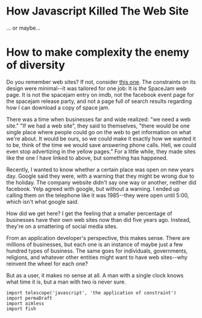 
# How Javascript Killed The Web Site

... or maybe...

# How to make complexity the enemy of diversity

Do you remember web sites?
If not, consider [this one](https://www.warnerbros.com/archive/spacejam/movie/jam.htm).
The constraints on its design were minimal--it was tailored for one job:
It is *the* SpaceJam web page.
It is not the spacejam entry on imdb, not the facebook event page for the spacejam release party, and not a page full of search results regarding how I can download a copy of space jam.

There was a time when businesses far and wide realized: "we need a web site."
"If we had a web site", they said to themselves, "there would be one single place where people could go on the web to get information on what we're about.
It would be ours, so we could make it exactly how we wanted it to be, think of the time we would save answering phone calls.
Hell, we could even stop advertizing in the yellow pages."
For a little while, they made sites like the one I have linked to above, but something has happened.

Recently, I wanted to know whether a certain place was open on new years day.
Google said they were, with a warning that they might be wrong due to the holiday.
The company website didn't say one way or another, neither did facebook.
Yelp agreed with google, but without a warning.
I ended up calling them on the telephone like it was 1985--they were open until 5:00, which isn't what google said.

How did we get here?
I get the feeling that a smaller percentage of businesses have their own web sites now than did five years ago.
Instead, they're on a smattering of social media sites.

From an application developer's perspective, this makes sense.
There are millions of businesses, but each one is an instance of maybe just a few hundred types of business.
The same goes for individuals, governments, religions, and whatever other entities might want to have web sites--why reinvent the wheel for each one?

But as a user, it makes no sense at all.
A man with a single clock knows what time it is, but a man with two is never sure.






    import telescope('javascript', 'the application of constraint')
    import permaDraft
    import aimless
    import fish

